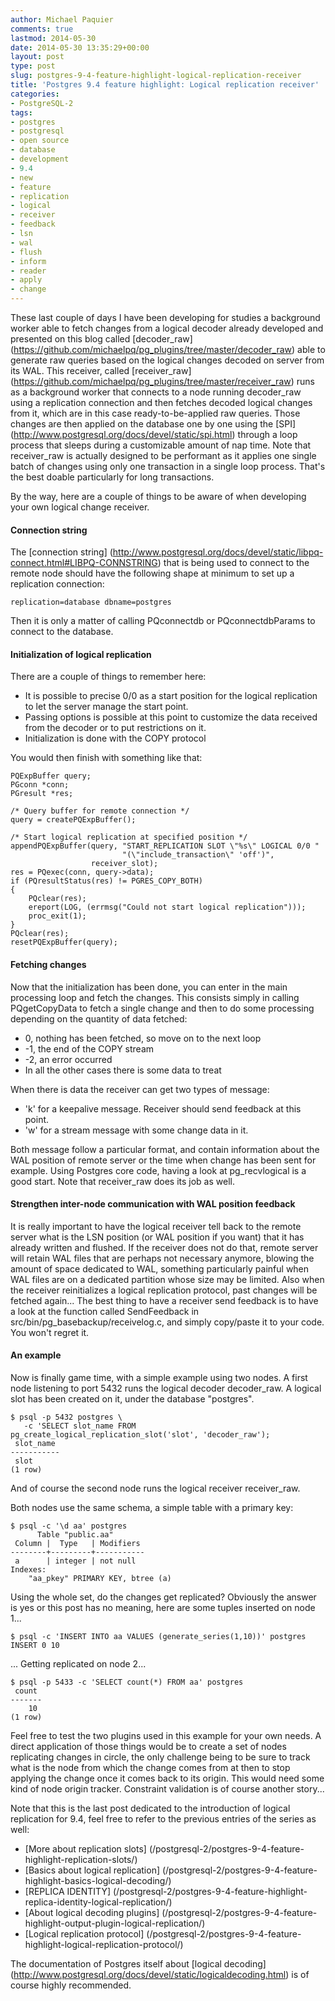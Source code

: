 ```yaml
---
author: Michael Paquier
comments: true
lastmod: 2014-05-30
date: 2014-05-30 13:35:29+00:00
layout: post
type: post
slug: postgres-9-4-feature-highlight-logical-replication-receiver
title: 'Postgres 9.4 feature highlight: Logical replication receiver'
categories:
- PostgreSQL-2
tags:
- postgres
- postgresql
- open source
- database
- development
- 9.4
- new
- feature
- replication
- logical
- receiver
- feedback
- lsn
- wal
- flush
- inform
- reader
- apply
- change
---
```

These last couple of days I have been developing for studies a background
worker able to fetch changes from a logical decoder already developed
and presented on this blog called [decoder\_raw]
(https://github.com/michaelpq/pg_plugins/tree/master/decoder_raw) able
to generate raw queries based on the logical changes decoded on server
from its WAL. This receiver, called [receiver\_raw]
(https://github.com/michaelpq/pg_plugins/tree/master/receiver_raw)
runs as a background worker that connects to a node running decoder_raw
using a replication connection and then fetches decoded logical changes
from it, which are in this case ready-to-be-applied raw queries. Those
changes are then applied on the database one by one using the [SPI]
(http://www.postgresql.org/docs/devel/static/spi.html) through  a loop
process that sleeps during a customizable amount of nap time. Note that
receiver\_raw is actually designed to be performant as it applies one single
batch of changes using only one transaction in a single loop process.
That's the best doable particularly for long transactions.

By the way, here are a couple of things to be aware of when developing
your own logical change receiver.

#### Connection string

The [connection string]
(http://www.postgresql.org/docs/devel/static/libpq-connect.html#LIBPQ-CONNSTRING)
that is being used to connect to the remote node should have the following
shape at minimum to set up a replication connection:

    replication=database dbname=postgres

Then it is only a matter of calling PQconnectdb or PQconnectdbParams to
connect to the database.

#### Initialization of logical replication

There are a couple of things to remember here:

  * It is possible to precise 0/0 as a start position for the logical
replication to let the server manage the start point.
  * Passing options is possible at this point to customize the data
received from the decoder or to put restrictions on it.
  * Initialization is done with the COPY protocol

You would then finish with something like that:

    PQExpBuffer query;
    PGconn *conn;
    PGresult *res;

    /* Query buffer for remote connection */
    query = createPQExpBuffer();

    /* Start logical replication at specified position */
    appendPQExpBuffer(query, "START_REPLICATION SLOT \"%s\" LOGICAL 0/0 "
                             "(\"include_transaction\" 'off')",
                      receiver_slot);
    res = PQexec(conn, query->data);
    if (PQresultStatus(res) != PGRES_COPY_BOTH)
    {
        PQclear(res);
        ereport(LOG, (errmsg("Could not start logical replication")));
        proc_exit(1);
    }
    PQclear(res);
    resetPQExpBuffer(query);

#### Fetching changes

Now that the initialization has been done, you can enter in the main
processing loop and fetch the changes. This consists simply in calling
PQgetCopyData to fetch a single change and then to do some processing
depending on the quantity of data fetched:

  * 0, nothing has been fetched, so move on to the next loop
  * -1, the end of the COPY stream
  * -2, an error occurred
  * In all the other cases there is some data to treat

When there is data the receiver can get two types of message:

  * 'k' for a keepalive message. Receiver should send feedback at this
point.
  * 'w' for a stream message with some change data in it.

Both message follow a particular format, and contain information about
the WAL position of remote server or the time when change has been sent
for example. Using Postgres core code, having a look at pg\_recvlogical
is a good start. Note that receiver_raw does its job as well.

#### Strengthen inter-node communication with WAL position feedback

It is really important to have the logical receiver tell back to the
remote server what is the LSN position (or WAL position if you want)
that it has already written and flushed. If the receiver does not do
that, remote server will retain WAL files that are perhaps not
necessary anymore, blowing the amount of space dedicated to WAL, something
particularly painful when WAL files are on a dedicated partition whose
size may be limited. Also when the receiver reinitializes a logical
replication protocol, past changes will be fetched again... The best
thing to have a receiver send feedback is to have a look at the function
called SendFeedback in src/bin/pg_basebackup/receivelog.c, and simply
copy/paste it to your code. You won't regret it.
 
#### An example

Now is finally game time, with a simple example using two nodes. A first
node listening to port 5432 runs the logical decoder decoder\_raw.
A logical slot has been created on it, under the database "postgres".

    $ psql -p 5432 postgres \
       -c 'SELECT slot_name FROM pg_create_logical_replication_slot('slot', 'decoder_raw');
     slot_name 
    -----------
     slot
    (1 row)

And of course the second node runs the logical receiver receiver\_raw.

Both nodes use the same schema, a simple table with a primary key:

    $ psql -c '\d aa' postgres
          Table "public.aa"
     Column |  Type   | Modifiers 
    --------+---------+-----------
     a      | integer | not null
    Indexes:
        "aa_pkey" PRIMARY KEY, btree (a)

Using the whole set, do the changes get replicated? Obviously the
answer is yes or this post has no meaning, here are some tuples inserted
on node 1...

    $ psql -c 'INSERT INTO aa VALUES (generate_series(1,10))' postgres
    INSERT 0 10

... Getting replicated on node 2...

    $ psql -p 5433 -c 'SELECT count(*) FROM aa' postgres
     count 
    -------
        10
    (1 row)

Feel free to test the two plugins used in this example for your own
needs. A direct application of those things would be to create a
set of nodes replicating changes in circle, the only challenge being
to be sure to track what is the node from which the change comes from
at then to stop applying the change once it comes back to its origin.
This would need some kind of node origin tracker. Constraint validation
is of course another story...

Note that this is the last post dedicated to the introduction of logical
replication for 9.4, feel free to refer to the previous entries of the
series as well:

  * [More about replication slots]
(/postgresql-2/postgres-9-4-feature-highlight-replication-slots/)
  * [Basics about logical replication]
(/postgresql-2/postgres-9-4-feature-highlight-basics-logical-decoding/)
  * [REPLICA IDENTITY]
(/postgresql-2/postgres-9-4-feature-highlight-replica-identity-logical-replication/)
  * [About logical decoding plugins]
(/postgresql-2/postgres-9-4-feature-highlight-output-plugin-logical-replication/)
  * [Logical replication protocol]
(/postgresql-2/postgres-9-4-feature-highlight-logical-replication-protocol/)

The documentation of Postgres itself about [logical decoding]
(http://www.postgresql.org/docs/devel/static/logicaldecoding.html) is of
course highly recommended.
